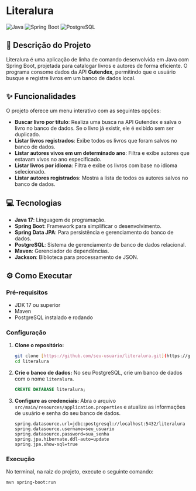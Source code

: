 # Literalura

![Java](https://img.shields.io/badge/Java-17-blue?logo=java)
![Spring Boot](https://img.shields.io/badge/Spring_Boot-3.2.3-green?logo=spring)
![PostgreSQL](https://img.shields.io/badge/PostgreSQL-42.2.27-blue?logo=postgresql)

## 📖 Descrição do Projeto

Literalura é uma aplicação de linha de comando desenvolvida em Java com Spring Boot, projetada para catalogar livros e autores de forma eficiente. O programa consome dados da API **Gutendex**, permitindo que o usuário busque e registre livros em um banco de dados local.

## ✨ Funcionalidades

O projeto oferece um menu interativo com as seguintes opções:

* **Buscar livro por título**: Realiza uma busca na API Gutendex e salva o livro no banco de dados. Se o livro já existir, ele é exibido sem ser duplicado.
* **Listar livros registrados**: Exibe todos os livros que foram salvos no banco de dados.
* **Listar autores vivos em um determinado ano**: Filtra e exibe autores que estavam vivos no ano especificado.
* **Listar livros por idioma**: Filtra e exibe os livros com base no idioma selecionado.
* **Listar autores registrados**: Mostra a lista de todos os autores salvos no banco de dados.

## 💻 Tecnologias

* **Java 17**: Linguagem de programação.
* **Spring Boot**: Framework para simplificar o desenvolvimento.
* **Spring Data JPA**: Para persistência e gerenciamento do banco de dados.
* **PostgreSQL**: Sistema de gerenciamento de banco de dados relacional.
* **Maven**: Gerenciador de dependências.
* **Jackson**: Biblioteca para processamento de JSON.

## ⚙️ Como Executar

### Pré-requisitos

* JDK 17 ou superior
* Maven
* PostgreSQL instalado e rodando

### Configuração

1.  **Clone o repositório:**
    ```bash
    git clone [https://github.com/seu-usuario/literalura.git](https://github.com/seu-usuario/literalura.git)
    cd literalura
    ```
2.  **Crie o banco de dados:**
    No seu PostgreSQL, crie um banco de dados com o nome `literalura`.
    ```sql
    CREATE DATABASE literalura;
    ```
3.  **Configure as credenciais:**
    Abra o arquivo `src/main/resources/application.properties` e atualize as informações de usuário e senha do seu banco de dados.

    ```properties
    spring.datasource.url=jdbc:postgresql://localhost:5432/literalura
    spring.datasource.username=seu_usuario
    spring.datasource.password=sua_senha
    spring.jpa.hibernate.ddl-auto=update
    spring.jpa.show-sql=true
    ```

### Execução

No terminal, na raiz do projeto, execute o seguinte comando:

```bash
mvn spring-boot:run
